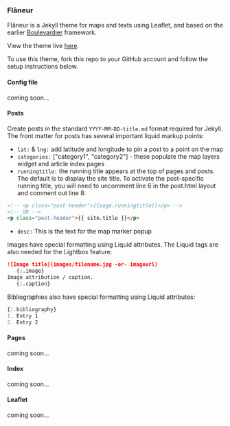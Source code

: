 ### Flâneur

Flâneur is a Jekyll theme for maps and texts using Leaflet, and based on the earlier [Boulevardier](https://github.com/kirschbombe/boulevardier) framework.

View the theme live [here](http://dawnchildress.com/flaneur).

To use this theme, fork this repo to your GitHub account and follow the setup instructions below.

#### Config file
coming soon...

#### Posts
Create posts in the standard `YYYY-MM-DD-title.md` format required for Jekyll. The front matter for posts has several important liquid markup points:
* `lat:` & `lng:` add latitude and longitude to pin a post to a point on the map
* `categories:` ["category1", "category2"] - these populate the map layers widget and article index pages
* `runningtitle:` the running title appears at the top of pages and posts. The default is to display the site title. To activate the post-specific running title, you will need to uncomment line 6 in the post.html layout and comment out line 8:
```html
<!-- <p class="post-header">{{page.runningtitle}}</p> -->
<!-- OR -->
<p class="post-header">{{ site.title }}</p>
```
* `desc:` This is the text for the map marker popup

Images have special formatting using Liquid attributes. The Liquid tags are also needed for the Lightbox feature:
```md
![Image title](images/filename.jpg -or- imageurl)
   {:.image}
Image attribution / caption.
   {:.caption}
```
Bibliographies also have special formatting using Liquid attributes:
```md
{:.bibliography}
1. Entry 1
2. Entry 2
```
#### Pages
coming soon...

#### Index
coming soon...

#### Leaflet
coming soon...
